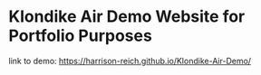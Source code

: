 # Klondike Air Demo Website for Portfolio Purposes
link to demo: https://harrison-reich.github.io/Klondike-Air-Demo/
